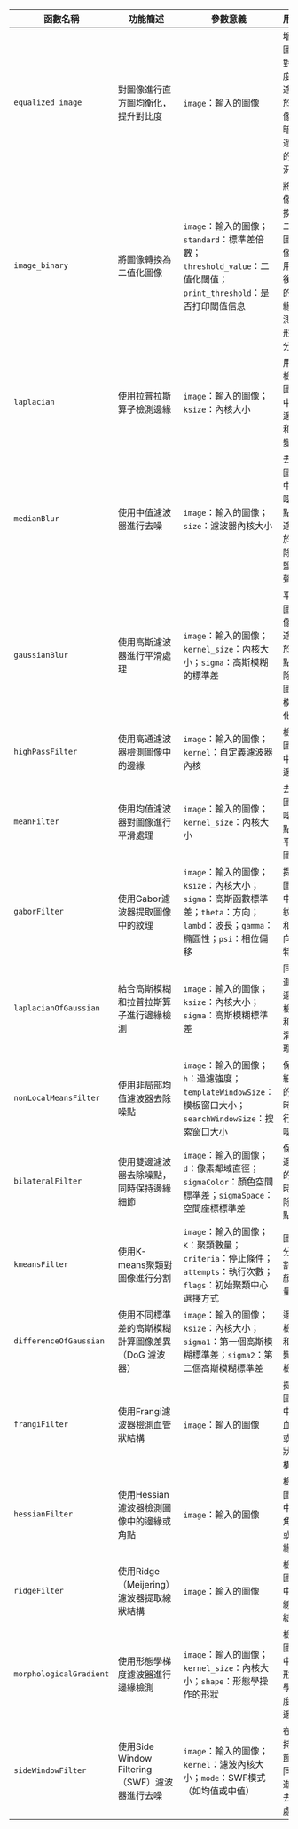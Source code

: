 | 函數名稱                    | 功能簡述                                | 參數意義                                                                                    | 用途                        |
| ----------------------- | ----------------------------------- | --------------------------------------------------------------------------------------- | ------------------------- |
| `equalized_image`       | 對圖像進行直方圖均衡化，提升對比度                   | `image`：輸入的圖像                                                                           | 增強圖像對比度，適用於圖像過暗或過亮的情況     |
| `image_binary`          | 將圖像轉換為二值化圖像                         | `image`：輸入的圖像；`standard`：標準差倍數；`threshold_value`：二值化閾值；`print_threshold`：是否打印閾值信息       | 將圖像轉換為二值圖像，用於後續的邊緣檢測或形狀分析 |
| `laplacian`             | 使用拉普拉斯算子檢測邊緣                        | `image`：輸入的圖像；`ksize`：內核大小                                                              | 用於檢測圖像中的邊緣和突變點            |
| `medianBlur`            | 使用中值濾波器進行去噪                         | `image`：輸入的圖像；`size`：濾波器內核大小                                                            | 去除圖像中的噪點，適用於去除椒鹽噪聲        |
| `gaussianBlur`          | 使用高斯濾波器進行平滑處理                       | `image`：輸入的圖像；`kernel_size`：內核大小；`sigma`：高斯模糊的標準差                                       | 平滑圖像，適用於噪點去除和圖像模糊化        |
| `highPassFilter`        | 使用高通濾波器檢測圖像中的邊緣                     | `image`：輸入的圖像；`kernel`：自定義濾波器內核                                                         | 檢測圖像中的邊緣                  |
| `meanFilter`            | 使用均值濾波器對圖像進行平滑處理                    | `image`：輸入的圖像；`kernel_size`：內核大小                                                        | 去除圖像噪點，平滑圖像               |
| `gaborFilter`           | 使用Gabor濾波器提取圖像中的紋理                  | `image`：輸入的圖像；`ksize`：內核大小；`sigma`：高斯函數標準差；`theta`：方向；`lambd`：波長；`gamma`：橢圓性；`psi`：相位偏移 | 提取圖像中的紋理和方向性特徵            |
| `laplacianOfGaussian`   | 結合高斯模糊和拉普拉斯算子進行邊緣檢測                 | `image`：輸入的圖像；`ksize`：內核大小；`sigma`：高斯模糊標準差                                              | 同時進行邊緣檢測和平滑處理             |
| `nonLocalMeansFilter`   | 使用非局部均值濾波器去除噪點                      | `image`：輸入的圖像；`h`：過濾強度；`templateWindowSize`：模板窗口大小；`searchWindowSize`：搜索窗口大小            | 保持細節的同時進行去噪               |
| `bilateralFilter`       | 使用雙邊濾波器去除噪點，同時保持邊緣細節                | `image`：輸入的圖像；`d`：像素鄰域直徑；`sigmaColor`：顏色空間標準差；`sigmaSpace`：空間座標標準差                      | 保留邊緣的同時去除噪點               |
| `kmeansFilter`          | 使用K-means聚類對圖像進行分割                  | `image`：輸入的圖像；`K`：聚類數量；`criteria`：停止條件；`attempts`：執行次數；`flags`：初始聚類中心選擇方式               | 圖像分割、顏色量化                 |
| `differenceOfGaussian`  | 使用不同標準差的高斯模糊計算圖像差異（DoG 濾波器）         | `image`：輸入的圖像；`ksize`：內核大小；`sigma1`：第一個高斯模糊標準差；`sigma2`：第二個高斯模糊標準差                      | 邊緣檢測和突變點檢測                |
| `frangiFilter`          | 使用Frangi濾波器檢測血管狀結構                  | `image`：輸入的圖像                                                                           | 提取圖像中的血管或線狀結構             |
| `hessianFilter`         | 使用Hessian濾波器檢測圖像中的邊緣或角點             | `image`：輸入的圖像                                                                           | 檢測圖像中的角點或邊緣               |
| `ridgeFilter`           | 使用Ridge（Meijering）濾波器提取線狀結構         | `image`：輸入的圖像                                                                           | 檢測圖像中的線狀結構                |
| `morphologicalGradient` | 使用形態學梯度濾波器進行邊緣檢測                    | `image`：輸入的圖像；`kernel_size`：內核大小；`shape`：形態學操作的形狀                                       | 檢測圖像中的形態學梯度和邊緣            |
| `sideWindowFilter`      | 使用Side Window Filtering（SWF）濾波器進行去噪 | `image`：輸入的圖像；`kernel`：濾波內核大小；`mode`：SWF模式（如均值或中值）                                      | 在保持細節的同時進行去噪處理            |